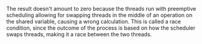 The result doesn't amount to zero because the threads run with preemptive scheduling allowing for swapping threads in the middle of an operation on the shared variable, causing a wrong calculation. This is called a race condition, since the outcome of the process is based on how the scheduler swaps threads, making it a race between the two threads.
